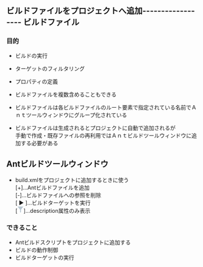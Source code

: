 ## ビルドファイルをプロジェクトへ追加------------------  ビルドファイル

### 目的
- ビルドの実行
- ターゲットのフィルタリング
- プロパティの定義

- ビルドファイルを複数含めることもできる
- ビルドファイルは各ビルドファイルのルート要素で指定されている名前でＡｎｔツールウィンドウにグループ化されている
- ビルドファイルは生成されるとプロジェクトに自動で追加されるが  
手動で作成・既存ファイルの再利用ではＡｎｔビルドツールウィンドウに追加する必要がある

## Antビルドツールウィンドウ  
- build.xmlをプロジェクトに追加するときに使う  
[+]...Antビルドファイルを追加  
[-]...ビルドファイルへの参照を削除  
[ :arrow_forward: ]...ビルドターゲットを実行   
[![](https://github.com/rika-9240/boilerplate/blob/master/path/fillter%20mark.png?raw=true)]...description属性のみ表示  

### できること
- Antビルドスクリプトをプロジェクトに追加する
- ビルドの動作制御
- ビルドターゲットの実行
